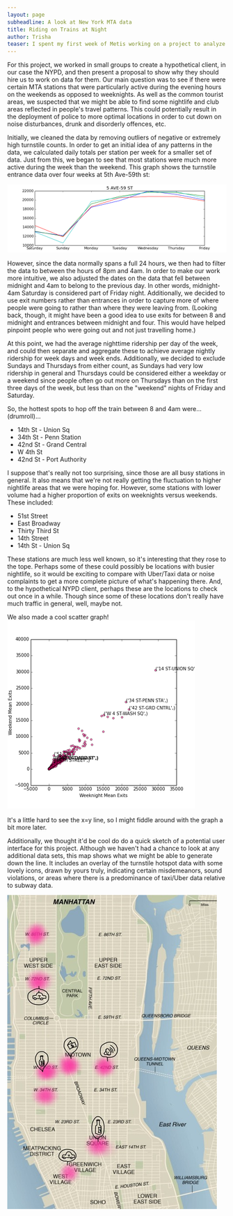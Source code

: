 ```yaml
---
layout: page
subheadline: A look at New York MTA data
title: Riding on Trains at Night
author: Trisha
teaser: I spent my first week of Metis working on a project to analyze the movement of New Yorkers through <a href= 'http://web.mta.info/developers/turnstile.html'>MTA turnstile</a> data.
--- 
```


For this project, we worked in small groups to create a hypothetical client, in our case the NYPD, and then present a proposal to show why they should hire us to work on data for them. Our main question was to see if there were certain MTA stations that were particularly active during the evening hours on the weekends as opposed to weeknights. As well as the common tourist areas, we suspected that we might be able to find some nightlife and club areas reflected in people's travel patterns. This could potentially result in the deployment of police to more optimal locations in order to cut down on noise disturbances, drunk and disorderly offences, etc.

Initially, we cleaned the data by removing outliers of negative or extremely high turnstile counts. In order to get an initial idea of any patterns in the data, we calculated daily totals per station per week for a smaller set of data. Just from this, we began to see that most stations were much more active during the week than the weekend. This graph shows the turnstile entrance data over four weeks at 5th Ave-59th st: 

![5th st graph](../images/5-ave-59-st.png "4 week 5th ave-59th st")

However, since the data normally spans a full 24 hours, we then had to filter the data to between the hours of 8pm and 4am. In order to make our work more intuitive, we also adjusted the dates on the data that fell between midnight and 4am to belong to the previous day. In other words, midnight-4am Saturday is considered part of Friday night. Additionally, we decided to use exit numbers rather than entrances in order to capture more of where people were going to rather than where they were leaving from. (Looking back, though, it might have been a good idea to use exits for between 8 and midnight and entrances between midnight and four. This would have helped pinpoint people who were going out and not just travelling home.)

At this point, we had the average nighttime ridership per day of the week, and could then separate and aggregate these to achieve average nightly ridership for week days and week ends. Additionally, we decided to exclude Sundays and Thursdays from either count, as Sundays had very low ridership in general and Thursdays could be considered either a weekday or a weekend since people often go out more on Thursdays than on the first three days of the week, but less than on the "weekend" nights of Friday and Saturday.

So, the hottest spots to hop off the train between 8 and 4am were...(drumroll)...  
* 14th St - Union Sq  
* 34th St - Penn Station  
* 42nd St - Grand Central  
* W 4th St  
* 42nd St - Port Authority  
 
I suppose that's really not too surprising, since those are all busy stations in general. It also means that we're not really getting the fluctuation to higher nightlife areas that we were hoping for. However, some stations with lower volume had a higher proportion of exits on weeknights versus weekends. These included:  
* 51st Street  
* East Broadway  
* Thirty Third St  
* 14th Street  
* 14th St - Union Sq  

These stations are much less well known, so it's interesting that they rose to the tope. Perhaps some of these could possibly be locations with busier nightlife, so it would be exciting to compare with Uber/Taxi data or noise complaints to get a more complete picture of what's happening there. And, to the hypothetical NYPD client, perhaps these are the locations to check out once in a while. Though since some of these locations don't really have much traffic in general, well, maybe not.

We also made a cool scatter graph!  
![scatter](../images/mtascatter-839.png "Weekend over weekday scatter")

It's a little hard to see the x=y line, so I might fiddle around with the graph a bit more later.

Additionally, we thought it'd be cool do do a quick sketch of a potential user interface for this project. Although we haven't had a chance to look at any additional data sets, this map shows what we might be able to generate down the line. It includes an overlay of the turnstile hotspot data with some lovely icons, drawn by yours truly, indicating certain misdemeanors, sound violations, or areas where there is a predominance of taxi/Uber data relative to subway data.

![drawn map](../images/Sketches-820.jpg "Rough sketch of possible map overlays")
